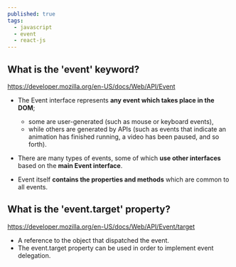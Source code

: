 ```yaml
---
published: true
tags:
  - javascript
  - event
  - react-js
---
```

## What is the 'event' keyword?
https://developer.mozilla.org/en-US/docs/Web/API/Event

* The Event interface represents **any event which takes place in the DOM**; 
	- some are user-generated 
		(such as mouse or keyboard events), 
	- while others are generated by APIs 
		(such as events that indicate an animation has finished running, 
		a video has been paused, and so forth). 

* There are many types of events, some of which **use other interfaces** based on the **main Event interface**. 

* Event itself **contains the properties and methods** which are common to all events.



## What is the 'event.target' property?
https://developer.mozilla.org/en-US/docs/Web/API/Event/target

* A reference to the object that dispatched the event.
* The event.target property can be used in order to implement event delegation.
